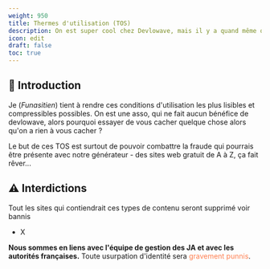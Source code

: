 ```yaml
---
weight: 950
title: Thermes d'utilisation (TOS)
description: On est super cool chez Devlowave, mais il y a quand même quelques petites chose à respecter pour avoir un site sur Devloweb.
icon: edit
draft: false
toc: true
---
```

## 🔰 Introduction
Je (*Funasitien*) tient à rendre ces conditions d'utilisation les plus lisibles et compressibles possibles. On est une asso, qui ne fait aucun bénéfice de devlowave, alors pourquoi essayer de vous cacher quelque chose alors qu'on a rien à vous cacher ? 

Le but de ces TOS est surtout de pouvoir combattre la fraude qui pourrais être présente avec notre générateur - des sites web gratuit de A à Z, ça fait rêver...

## ⚠️ Interdictions
Tout les sites qui contiendrait ces types de contenu seront supprimé voir bannis 

- X

**Nous sommes en liens avec l'équipe de gestion des JA et avec les autorités françaises.** Toute usurpation d'identité sera <span style="color: coral;">gravement punnis</span>.
